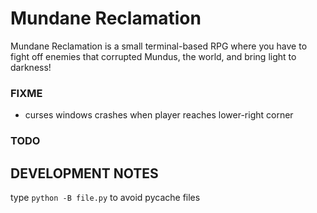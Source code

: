 # Mundane Reclamation

Mundane Reclamation is a small terminal-based RPG where you have to fight off enemies that corrupted Mundus, the world, and bring light to darkness!


### FIXME
- curses windows crashes when player reaches lower-right corner 


### TODO


## DEVELOPMENT NOTES
type `python -B file.py` to avoid pycache files 
